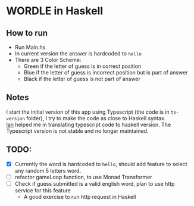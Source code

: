 # WORDLE in Haskell

## How to run
-  Run Main.hs
-  In current version the answer is hardcoded to `hello`
-  There are 3 Color Scheme:
   - <span style='color:"green";'>Green</span> if the letter of guess is in correct position 
   - Blue if the letter of guess is incorrect position but is part of answer
   - Black if the letter of guess is not part of answer

## Notes
I start the initial version of this app using Typescript (the code is in `ts-version` folder), I try to make the code as close to Haskell syntax. <br />
[Ian](https://github.com/iburzynski) helped me in translating typescript code to haskell version.
The Typescript version is not stable and no longer maintained.

## TODO:
- [x] Currently the word is hardcoded to `hello`, should add feature to select any random 5 letters word.
- [ ] refactor gameLoop function, to use Monad Transformer
- [ ] Check if guess submitted is a valid english word, plan to use http service for this feature
   - A good exercise to run http request in Haskell

